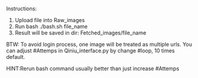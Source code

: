 Instructions:
1. Upload file into Raw_images
2. Run bash ./bash.sh file_name
3. Result will be saved in dir: Fetched_images/file_name

BTW: To avoid login process, one image will be treated as multiple urls.
     You can adjust #Attemps in Qiniu_interface.py by change #loop, 10 times default.

HINT:Rerun bash command usually better than just increase #Attemps     
